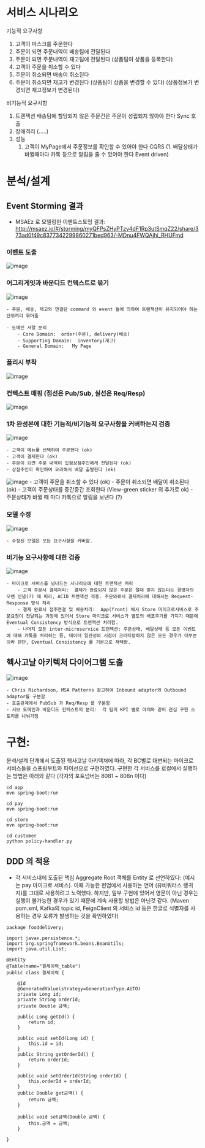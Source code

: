 # 서비스 시나리오

기능적 요구사항
1. 고객이 마스크를 주문한다
1. 주문이 되면 주문내역이 배송팀에 전달된다
1. 주문이 되면 주문내역이 재고팀에 전달된다
 (상품팀이 상품을 등록한다)
1. 고객이 주문을 취소할 수 있다
1. 주문이 취소되면 배송이 취소된다
1. 주문이 취소되면 재고가 변경된다
 (상품팀이 상품을 변경할 수 있다)
 (상품정보가 변경되면 재고정보가 변경된다)

비기능적 요구사항
1. 트랜잭션
    배송팀에 할당되지 않은 주문건은 주문이 성립되지 않아야 한다  Sync 호출 
1. 장애격리
    (.....)
1. 성능
    1. 고객이 MyPage에서 주문정보를 확인할 수 있어야 한다  CQRS
    (1. 배달상태가 바뀔때마다 카톡 등으로 알림을 줄 수 있어야 한다  Event driven)




# 분석/설계

## Event Storming 결과
* MSAEz 로 모델링한 이벤트스토밍 결과:  http://msaez.io/#/storming/myQFPsZHyPTzv4dF1Rp3utSmqZ22/share/373ad0f49c8377342299860271bed963/-MDnu4FWQAjhi_RHUFmd


### 이벤트 도출
![image](https://github.com/yslim83/git-test/blob/master/eventstorming_team_cmd_evt.png)

### 어그리게잇과 바운디드 컨텍스트로 묶기
![image](https://github.com/yslim83/git-test/blob/master/eventstorming_team_aggr_bc.png)

    - 주문, 배송, 재고와 연결된 command 와 event 들에 의하여 트랜잭션이 유지되어야 하는 단위끼리 묶어줌

    - 도메인 서열 분리 
        - Core Domain:  order(주문), delivery(배송)
        - Supporting Domain:  inventory(재고)
        - General Domain:   My Page

### 폴리시 부착 

![image](https://github.com/yslim83/git-test/blob/master/eventstorming_team_policy.png)

### 컨텍스트 매핑 (점선은 Pub/Sub, 실선은 Req/Resp)

![image](https://github.com/yslim83/git-test/blob/master/eventstorming_%EA%B0%9C%EC%9D%B8.png)


### 1차 완성본에 대한 기능적/비기능적 요구사항을 커버하는지 검증

![image](https://user-images.githubusercontent.com/487999/79684167-3ecd2f00-826a-11ea-806a-957362d197e3.png)

    - 고객이 메뉴를 선택하여 주문한다 (ok)
    - 고객이 결제한다 (ok)
    - 주문이 되면 주문 내역이 입점상점주인에게 전달된다 (ok)
    - 상점주인이 확인하여 요리해서 배달 출발한다 (ok)

![image](https://user-images.githubusercontent.com/487999/79684170-47256a00-826a-11ea-9777-e16fafff519a.png)
    - 고객이 주문을 취소할 수 있다 (ok)
    - 주문이 취소되면 배달이 취소된다 (ok)
    - 고객이 주문상태를 중간중간 조회한다 (View-green sticker 의 추가로 ok) 
    - 주문상태가 바뀔 때 마다 카톡으로 알림을 보낸다 (?)


### 모델 수정

![image](https://user-images.githubusercontent.com/487999/79684176-4e4c7800-826a-11ea-8deb-b7b053e5d7c6.png)
    
    - 수정된 모델은 모든 요구사항을 커버함.

### 비기능 요구사항에 대한 검증

![image](https://user-images.githubusercontent.com/487999/79684184-5c9a9400-826a-11ea-8d87-2ed1e44f4562.png)

    - 마이크로 서비스를 넘나드는 시나리오에 대한 트랜잭션 처리
        - 고객 주문시 결제처리:  결제가 완료되지 않은 주문은 절대 받지 않는다는 경영자의 오랜 신념(?) 에 따라, ACID 트랜잭션 적용. 주문와료시 결제처리에 대해서는 Request-Response 방식 처리
        - 결제 완료시 점주연결 및 배송처리:  App(front) 에서 Store 마이크로서비스로 주문요청이 전달되는 과정에 있어서 Store 마이크로 서비스가 별도의 배포주기를 가지기 때문에 Eventual Consistency 방식으로 트랜잭션 처리함.
        - 나머지 모든 inter-microservice 트랜잭션: 주문상태, 배달상태 등 모든 이벤트에 대해 카톡을 처리하는 등, 데이터 일관성의 시점이 크리티컬하지 않은 모든 경우가 대부분이라 판단, Eventual Consistency 를 기본으로 채택함.




## 헥사고날 아키텍처 다이어그램 도출
    
![image](https://user-images.githubusercontent.com/487999/79684772-eba9ab00-826e-11ea-9405-17e2bf39ec76.png)


    - Chris Richardson, MSA Patterns 참고하여 Inbound adaptor와 Outbound adaptor를 구분함
    - 호출관계에서 PubSub 과 Req/Resp 를 구분함
    - 서브 도메인과 바운디드 컨텍스트의 분리:  각 팀의 KPI 별로 아래와 같이 관심 구현 스토리를 나눠가짐


# 구현:

분석/설계 단계에서 도출된 헥사고날 아키텍처에 따라, 각 BC별로 대변되는 마이크로 서비스들을 스프링부트와 파이선으로 구현하였다. 구현한 각 서비스를 로컬에서 실행하는 방법은 아래와 같다 (각자의 포트넘버는 8081 ~ 808n 이다)

```
cd app
mvn spring-boot:run

cd pay
mvn spring-boot:run 

cd store
mvn spring-boot:run  

cd customer
python policy-handler.py 
```

## DDD 의 적용

- 각 서비스내에 도출된 핵심 Aggregate Root 객체를 Entity 로 선언하였다: (예시는 pay 마이크로 서비스). 이때 가능한 현업에서 사용하는 언어 (유비쿼터스 랭귀지)를 그대로 사용하려고 노력했다. 하지만, 일부 구현에 있어서 영문이 아닌 경우는 실행이 불가능한 경우가 있기 때문에 계속 사용할 방법은 아닌것 같다. (Maven pom.xml, Kafka의 topic id, FeignClient 의 서비스 id 등은 한글로 식별자를 사용하는 경우 오류가 발생하는 것을 확인하였다)

```
package fooddelivery;

import javax.persistence.*;
import org.springframework.beans.BeanUtils;
import java.util.List;

@Entity
@Table(name="결제이력_table")
public class 결제이력 {

    @Id
    @GeneratedValue(strategy=GenerationType.AUTO)
    private Long id;
    private String orderId;
    private Double 금액;

    public Long getId() {
        return id;
    }

    public void setId(Long id) {
        this.id = id;
    }
    public String getOrderId() {
        return orderId;
    }

    public void setOrderId(String orderId) {
        this.orderId = orderId;
    }
    public Double get금액() {
        return 금액;
    }

    public void set금액(Double 금액) {
        this.금액 = 금액;
    }

}
